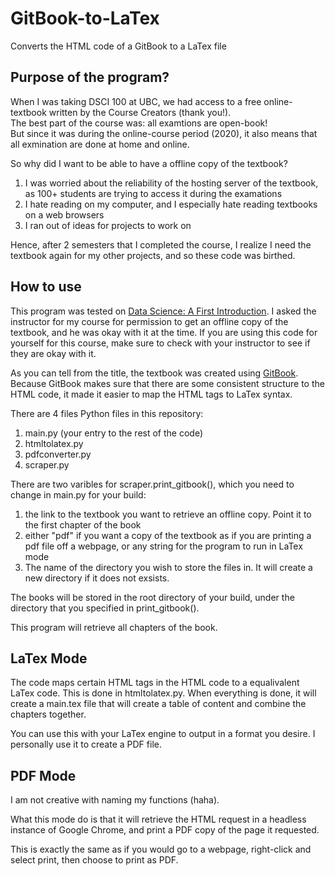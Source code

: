 # GitBook-to-LaTex
Converts the HTML code of a GitBook to a LaTex file


## Purpose of the program?

When I was taking DSCI 100 at UBC, we had access to a free online-textbook written by the Course Creators (thank you!).  
The best part of the course was: all examtions are open-book!  
But since it was during the online-course period (2020), it also means that all exmination are done at home and online.

So why did I want to be able to have a offline copy of the textbook?

1. I was worried about the reliability of the hosting server of the textbook, as 100+ students are trying to access it during the examations
2. I hate reading on my computer, and I especially hate reading textbooks on a web browsers
3. I ran out of ideas for projects to work on

Hence, after 2 semesters that I completed the course, I realize I need the textbook again for my other projects, and so these code was birthed.

## How to use

This program was tested on [Data Science: A First Introduction](https://ubc-dsci.github.io/introduction-to-datascience/).  I asked the instructor for my course for permission to get an offline copy of the textbook, and he was okay with it at the time.  If you are using this code for yourself for this course, make sure to check with your instructor to see if they are okay with it.

As you can tell from the title, the textbook was created using [GitBook](https://www.gitbook.com/).  Because GitBook makes sure that there are some consistent structure to the HTML code, it made it easier to map the HTML tags to LaTex syntax.

There are 4 files Python files in this repository:

1. main.py (your entry to the rest of the code)
2. htmltolatex.py
3. pdfconverter.py
4. scraper.py

There are two varibles for scraper.print_gitbook(), which you need to change in main.py for your build:

1. the link to the textbook you want to retrieve an offline copy.  Point it to the first chapter of the book
2.  either "pdf" if you want a copy of the textbook as if you are printing a pdf file off a webpage, or any string for the program to run in LaTex mode
3.  The name of the directory you wish to store the files in.  It will create a new directory if it does not exsists.

The books will be stored in the root directory of your build, under the directory that you specified in print_gitbook().

This program will retrieve all chapters of the book.

## LaTex Mode

The code maps certain HTML tags in the HTML code to a equalivalent LaTex code.  This is done in htmltolatex.py.
When everything is done, it will create a main.tex file that will create a table of content and combine the chapters together.

You can use this with your LaTex engine to output in a format you desire.  I personally use it to create a PDF file.

## PDF Mode

I am not creative with naming my functions (haha).

What this mode do is that it will retrieve the HTML request in a headless instance of Google Chrome, and print a PDF copy of the page it requested.

This is exactly the same as if you would go to a webpage, right-click and select print, then choose to print as PDF.




